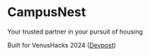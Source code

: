 # CampusNest
Your trusted partner in your pursuit of housing

Built for VenusHacks 2024 ([Devpost]())
